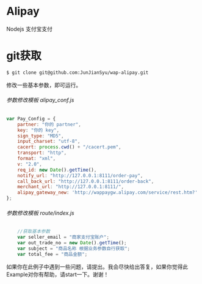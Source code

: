 # Alipay
Nodejs 支付宝支付

# git获取
```bash
$ git clone git@github.com:JunJianSyu/wap-alipay.git
```

修改一些基本参数，即可运行。

###### 参数修改模板 alipay_conf.js

```js
var Pay_Config = {
    partner: "你的 partner",
    key: "你的 key",
    sign_type: "MD5",
    input_charset: "utf-8",
    cacert: process.cwd() + "/cacert.pem",   
    transport: "http",
    format: "xml",
    v: "2.0",
    req_id: new Date().getTime(),
    notify_url: "http://127.0.0.1:8111/order-pay",
    call_back_url: "http://127.0.0.1:8111/order-back",
    merchant_url: "http://127.0.0.1:8111/",
    alipay_gateway_new: 'http://wappaygw.alipay.com/service/rest.htm?'
};
```

###### 参数修改模板 route/index.js

```js
    //获取基本参数
    var seller_email = "商家支付宝账户";
    var out_trade_no = new Date().getTime();
    var subject = "商品名称 根据业务参数自行获取";
    var total_fee = "商品金额";
```

如果你在此例子中遇到一些问题，请提出。我会尽快给出答复，如果你觉得此Example对你有帮助，请start一下。谢谢！
